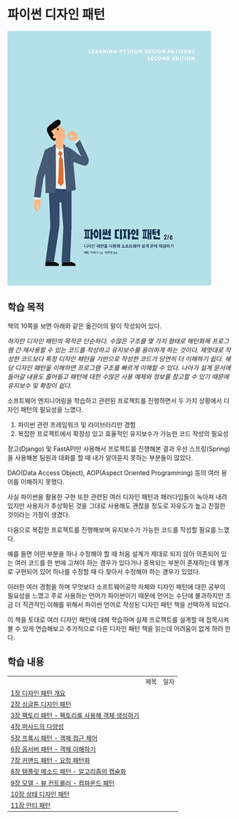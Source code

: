 # 파이썬 디자인 패턴

<img src="./images/00/main.jpeg" />

## 학습 목적

책의 10쪽을 보면 아래와 같은 옮긴이의 말이 작성되어 있다.

_하지만 디자인 패턴의 목적은 단순하다. 수많은 구조를 몇 가지 형태로 해턴화해 프로그램 간 재사용할 수 있는 코드를 작성하고 유지보수를 용이하게 하는 것이다. 제멋대로 작성한 코드보다 특정 디자인 패턴을 기반으로 작성한 코드가 당연히 더 이해하기 쉽다. 해당 디자인 패턴을 이해하면 프로그램 구조를 빠르게 이해할 수 있다. 나아가 설계 문서에 들어갈 내용도 줄어들고 패턴에 대한 수많은 사용 예제와 정보를 참고할 수 있기 때문에 유지보수 및 확장이 쉽다._

소프트웨어 엔지니어링을 학습하고 관련된 프로젝트를 진행하면서 두 가지 상황에서 디자인 패턴의 필요성을 느꼈다.

1. 파이썬 관련 프레임워크 및 라이브러리만 경험
2. 복잡한 프로젝트에서 확장성 있고 효율적인 유지보수가 가능한 코드 작성의 필요성

장고(Django) 및 FastAPI만 사용해서 프로젝트를 진행해본 결과 우선 스프링(Spring)을 사용해본 팀원과 대화를 할 때 내가 알아듣지 못하는 부분들이 많았다.

DAO(Data Access Object), AOP(Aspect Oriented Programming) 등의 여러 용어를 이해하지 못했다.

사실 파이썬을 활용한 구현 또한 관련된 여러 디자인 패턴과 패러다임들이 녹아져 내려 있지만 사용자가 추상화된 것을 그대로 사용해도 괜찮을 정도로 자유도가 높고 친절한 것이라는 가정이 생겼다.

다음으로 복잡한 프로젝트를 진행해보며 유지보수가 가능한 코드를 작성할 필요를 느꼈다.

예를 들면 어떤 부분을 하나 수정해야 할 때 처음 설계가 제대로 되지 않아 의존되어 있는 여러 코드를 한 번에 고쳐야 하는 경우가 있다거나 중복되는 부분이 존재하는데 별개로 구현되어 있어 하나를 수정할 때 다 찾아서 수정해야 하는 경우가 있었다.

이러한 여러 경험을 하며 무엇보다 소프트웨어공학 자체와 디자인 패턴에 대한 공부의 필요성을 느꼈고 주로 사용하는 언어가 파이썬이기 때문에 언어는 수단에 불과하지만 조금 더 직관적인 이해를 위해서 파이썬 언어로 작성된 디자인 패턴 책을 선택하게 되었다.

이 책을 토대로 여러 디자인 패턴에 대해 학습하며 실제 프로젝트를 설계할 때 접목시켜 볼 수 있게 연습해보고 추가적으로 다른 디자인 패턴 책을 읽는데 어려움이 없게 하려 한다.

## 학습 내용

<table>
    <th> 
        <td> 제목 </td>
        <td> 일자 </td>
    </th>
    <tr>
        <td> <a href="./01/README.md"> 1장 디자인 패턴 개요 </a> </td>
        <td>  </td>
    </tr>
    <tr>
        <td> <a href=""> 2장 싱글톤 디자인 패턴 </a> </td>
        <td>  </td>
    </tr>
    <tr>
        <td> <a href=""> 3장 팩토리 패턴 - 팩토리를 사용해 객체 생성하기 </a> </td>
        <td>  </td>
    </tr>
    <tr>
        <td> <a href=""> 4장 퍼사드의 다양성 </a> </td>
        <td>  </td>
    </tr>
    <tr>
        <td> <a href=""> 5장 프록시 패턴 - 객체 접근 제어 </a> </td>
        <td>  </td>
    </tr>
    <tr>
        <td> <a href=""> 6장 옵서버 패턴 - 객체 이해하기 </a> </td>
        <td>  </td>
    </tr>
    <tr>
        <td> <a href=""> 7장 커맨드 패턴 - 요청 패턴화 </a> </td>
        <td>  </td>
    </tr>
    <tr>
        <td> <a href=""> 8장 템플릿 메소드 패턴 - 알고리즘의 캡슐화 </a> </td>
        <td>  </td>
    </tr>
    <tr>
        <td> <a href=""> 9장 모델 - 뷰 컨트롤러 - 컴파운드 패턴 </a> </td>
        <td>  </td>
    </tr>
    <tr>
        <td> <a href=""> 10장 상태 디자인 패턴 </a> </td>
        <td>  </td>
    </tr>
    <tr>
        <td> <a href=""> 11장 안티 패턴 </a> </td>
        <td>  </td>
    </tr>

</table>
